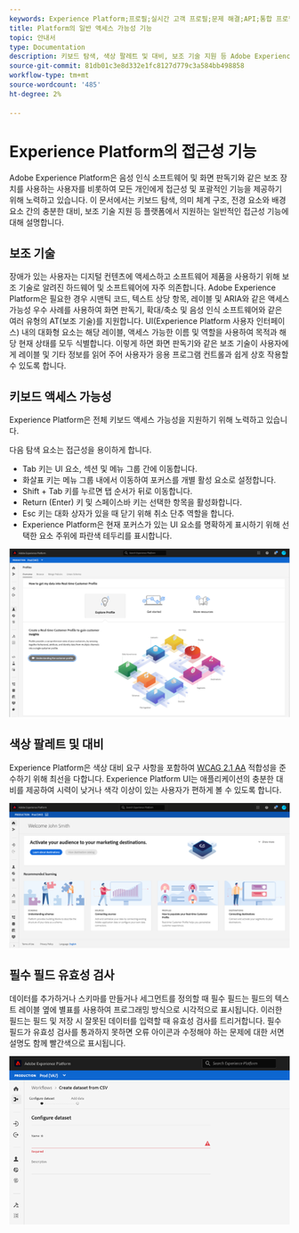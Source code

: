 ```yaml
---
keywords: Experience Platform;프로필;실시간 고객 프로필;문제 해결;API;통합 프로필;통합 프로필;통합;프로필;rtcp;XDM 그래프
title: Platform의 일반 액세스 가능성 기능
topic: 안내서
type: Documentation
description: 키보드 탐색, 색상 팔레트 및 대비, 보조 기술 지원 등 Adobe Experience Platform에서 지원하는 일반적인 접근성 기능에 대해 자세히 알아보십시오.
source-git-commit: 81db01c3e8d332e1fc8127d779c3a584bb498858
workflow-type: tm+mt
source-wordcount: '485'
ht-degree: 2%

---
```



# Experience Platform의 접근성 기능

Adobe Experience Platform은 음성 인식 소프트웨어 및 화면 판독기와 같은 보조 장치를 사용하는 사용자를 비롯하여 모든 개인에게 접근성 및 포괄적인 기능을 제공하기 위해 노력하고 있습니다. 이 문서에서는 키보드 탐색, 의미 체계 구조, 전경 요소와 배경 요소 간의 충분한 대비, 보조 기술 지원 등 플랫폼에서 지원하는 일반적인 접근성 기능에 대해 설명합니다.

## 보조 기술

장애가 있는 사용자는 디지털 컨텐츠에 액세스하고 소프트웨어 제품을 사용하기 위해 보조 기술로 알려진 하드웨어 및 소프트웨어에 자주 의존합니다. Adobe Experience Platform은 필요한 경우 시맨틱 코드, 텍스트 상당 항목, 레이블 및 ARIA와 같은 액세스 가능성 우수 사례를 사용하여 화면 판독기, 확대/축소 및 음성 인식 소프트웨어와 같은 여러 유형의 AT(보조 기술)를 지원합니다. UI(Experience Platform 사용자 인터페이스) 내의 대화형 요소는 해당 레이블, 액세스 가능한 이름 및 역할을 사용하여 목적과 해당 현재 상태를 모두 식별합니다. 이렇게 하면 화면 판독기와 같은 보조 기술이 사용자에게 레이블 및 기타 정보를 읽어 주어 사용자가 응용 프로그램 컨트롤과 쉽게 상호 작용할 수 있도록 합니다.

## 키보드 액세스 가능성

Experience Platform은 전체 키보드 액세스 가능성을 지원하기 위해 노력하고 있습니다.

다음 탐색 요소는 접근성을 용이하게 합니다.
* Tab 키는 UI 요소, 섹션 및 메뉴 그룹 간에 이동합니다.
* 화살표 키는 메뉴 그룹 내에서 이동하여 포커스를 개별 활성 요소로 설정합니다.
* Shift + Tab 키를 누르면 탭 순서가 뒤로 이동합니다.
* Return (Enter) 키 및 스페이스바 키는 선택한 항목을 활성화합니다.
* Esc 키는 대화 상자가 있을 때 닫기 위해 취소 단추 역할을 합니다.
* Experience Platform은 현재 포커스가 있는 UI 요소를 명확하게 표시하기 위해 선택한 요소 주위에 파란색 테두리를 표시합니다.

![선택한 요소 주위에 표시되는 파란색 테두리는 포커스가 적용되었음을 나타냅니다.](images/profile-overview-tab.png)

## 색상 팔레트 및 대비

Experience Platform은 색상 대비 요구 사항을 포함하여 [WCAG 2.1 AA](https://www.w3.org/TR/WCAG/) 적합성을 준수하기 위해 최선을 다합니다. Experience Platform UI는 애플리케이션의 충분한 대비를 제공하여 시력이 낮거나 색각 이상이 있는 사용자가 편하게 볼 수 있도록 합니다.

![Experience Platform UI의 홈 페이지에 있는 색상 팔레트 및 대비.](images/homepage.png)

## 필수 필드 유효성 검사

데이터를 추가하거나 스키마를 만들거나 세그먼트를 정의할 때 필수 필드는 필드의 텍스트 레이블 옆에 별표를 사용하여 프로그래밍 방식으로 시각적으로 표시됩니다. 이러한 필드는 필드 및 저장 시 잘못된 데이터를 입력할 때 유효성 검사를 트리거합니다. 필수 필드가 유효성 검사를 통과하지 못하면 오류 아이콘과 수정해야 하는 문제에 대한 서면 설명도 함께 빨간색으로 표시됩니다.

![유효성 검사를 통과하지 못한 필수 필드의 닫힘. 필드가 빨간색으로 표시되고 오류 아이콘이 표시됩니다.](images/field-validation.png)